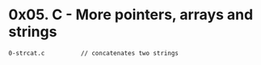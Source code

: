 # 0x05. C - More pointers, arrays and strings

```
0-strcat.c          // concatenates two strings
```
